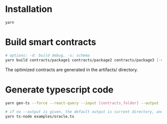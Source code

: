# Installation

`yarn`

# Build smart contracts

```bash
# options: -d: build debug, -s: schema
yarn build contracts/package1 contracts/package2 contracts/package3 [-d] [-s]
```

The optimized contracts are generated in the artifacts/ directory.

# Generate typescript code

```bash
yarn gen-ts --force --react-query --input [contracts_folder] --output [build_folder]

# if no --output is given, the default output is current directory, and then you can try with your desired .env from .env.example :
yarn ts-node examples/oracle.ts

```

